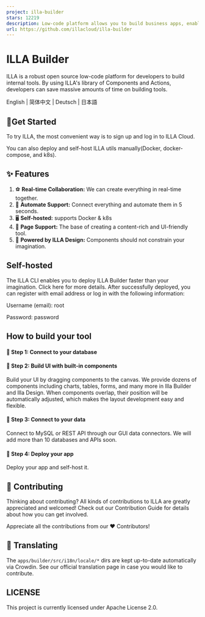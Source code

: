 ```yaml
---
project: illa-builder
stars: 12219
description: Low-code platform allows you to build business apps, enables you to quickly create internal tools such as dashboard, crud app, admin panel, crm, cms, etc. Supports PostgreSQL, MySQL, Supabase, GraphQL, MongoDB, MSSQL, Rest API, Hugging Face, Redis, etc. Automate workflows with schedule or webhook. Open source Retool. 
url: https://github.com/illacloud/illa-builder
---
```


ILLA Builder
============

ILLA is a robust open source low-code platform for developers to build internal tools. By using ILLA's library of Components and Actions, developers can save massive amounts of time on building tools.

English | 简体中文 | Deutsch | 日本語

  

🚀Get Started
-------------

To try ILLA, the most convenient way is to sign up and log in to ILLA Cloud.

You can also deploy and self-host ILLA utils manually(Docker, docker-compose, and k8s).

✨ Features
----------

1.  ⚽ **Real-time Collaboration:** We can create everything in real-time together.
2.  🤖 **Automate Support:** Connect everything and automate them in 5 seconds.
3.  🖥 **Self-hosted:** supports Docker & k8s
4.  📝 **Page Support:** The base of creating a content-rich and UI-friendly tool.
5.  🎨 **Powered by ILLA Design:** Components should not constrain your imagination.

Self-hosted
-----------

The ILLA CLI enables you to deploy ILLA Builder faster than your imagination. Click here for more details. After successfully deployed, you can register with email address or log in with the following information:

Username (email): root

Password: password

How to build your tool
----------------------

#### 🎯 Step 1: Connect to your database

#### 🎨 Step 2: Build UI with built-in components

Build your UI by dragging components to the canvas. We provide dozens of components including charts, tables, forms, and many more in Illa Builder and Illa Design. When components overlap, their position will be automatically adjusted, which makes the layout development easy and flexible.

#### 🔌 Step 3: Connect to your data

Connect to MySQL or REST API through our GUI data connectors. We will add more than 10 databases and APIs soon.

#### 🚀 Step 4: Deploy your app

Deploy your app and self-host it.

🌱 Contributing
---------------

Thinking about contributing? All kinds of contributions to ILLA are greatly appreciated and welcomed! Check out our Contribution Guide for details about how you can get involved.

Appreciate all the contributions from our ❤︎ Contributors!

📢 Translating
--------------

The `apps/builder/src/i18n/locale/*` dirs are kept up-to-date automatically via Crowdin. See our official translation page in case you would like to contribute.

LICENSE
-------

This project is currently licensed under Apache License 2.0.
